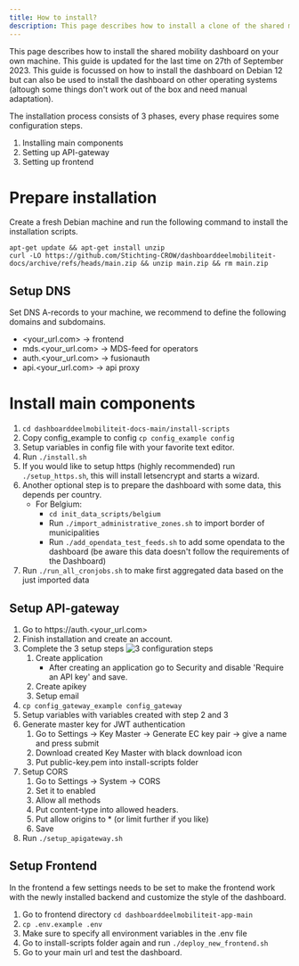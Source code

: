 ```yaml
---
title: How to install?
description: This page describes how to install a clone of the shared mobility dashboard on your own machine.
---
```


This page describes how to install the shared mobility dashboard on your own machine. This guide is updated for the last time on 27th of September 2023. This guide is focussed on how to install the dashboard on Debian 12 but can also be used to install the dashboard on other operating systems (altough some things don't work out of the box and need manual adaptation).

The installation process consists of 3 phases, every phase requires some configuration steps.
1. Installing main components
2. Setting up API-gateway
3. Setting up frontend

# Prepare installation

Create a fresh Debian machine and run the following command to install the installation scripts. 

```
apt-get update && apt-get install unzip
curl -LO https://github.com/Stichting-CROW/dashboarddeelmobiliteit-docs/archive/refs/heads/main.zip && unzip main.zip && rm main.zip
```

## Setup DNS

Set DNS A-records to your machine, we recommend to define the following domains and subdomains. 

* <your_url.com> -> frontend
* mds.<your_url.com> -> MDS-feed for operators
* auth.<your_url.com> -> fusionauth
* api.<your_url.com> -> api proxy

# Install main components

1. ```cd dashboarddeelmobiliteit-docs-main/install-scripts```
1. Copy config_example to config ```cp config_example config```
1. Setup variables in config file with your favorite text editor. 
1. Run ```./install.sh```
1. If you would like to setup https (highly recommended) run ```./setup_https.sh```, this will install letsencrypt and starts a wizard.
1. Another optional step is to prepare the dashboard with some data, this depends per country.
    * For Belgium:
        * ```cd init_data_scripts/belgium```
        * Run ```./import_administrative_zones.sh``` to import border of municipalities
        * Run ```./add_opendata_test_feeds.sh``` to add some opendata to the dashboard (be aware this data doesn't follow the requirements of the Dashboard)
1. Run ```./run_all_cronjobs.sh``` to make first aggregated data based on the just imported data

## Setup API-gateway

1. Go to https://auth.<your_url.com>
1. Finish installation and create an account.
1. Complete the 3 setup steps
![3 configuration steps](https://dashboarddeelmobiliteit.ams3.digitaloceanspaces.com/images/complete_setup_fusionauth.png)
    1. Create application
        * After creating an application go to Security and disable 'Require an API key' and save.
    1. Create apikey
    1. Setup email
1. ```cp config_gateway_example config_gateway```
1. Setup variables with variables created with step 2 and 3
1. Generate master key for JWT authentication
    1. Go to Settings -> Key Master -> Generate EC key pair -> give a name and press submit
    1. Download created Key Master with black download icon
    1. Put public-key.pem into install-scripts folder
1. Setup CORS
    1. Go to Settings -> System -> CORS 
    1. Set it to enabled
    1. Allow all methods
    1. Put content-type into allowed headers. 
    1. Put allow origins to * (or limit further if you like)
    1. Save
1. Run ```./setup_apigateway.sh```

## Setup Frontend

In the frontend a few settings needs to be set to make the frontend work with the newly installed backend and customize the style of the dashboard. 

1. Go to frontend directory ```cd dashboarddeelmobiliteit-app-main```
1. ```cp .env.example .env```
1. Make sure to specify all environment variables in the .env file
1. Go to install-scripts folder again and run ```./deploy_new_frontend.sh```
1. Go to your main url and test the dashboard.